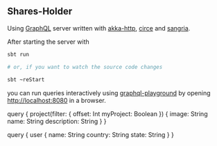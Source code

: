 ## Shares-Holder

Using [GraphQL](https://graphql.org) server written with [akka-http](https://github.com/akka/akka-http), [circe](https://github.com/circe/circe) and [sangria](https://github.com/sangria-graphql/sangria).

After starting the server with

```bash
sbt run

# or, if you want to watch the source code changes
 
sbt ~reStart
``` 

you can run queries interactively using [graphql-playground](https://github.com/prisma/graphql-playground) by opening [http://localhost:8080](http://localhost:8080) in a browser.


query {
	project(filter: {
		offset: Int
		myProject: Boolean
	}) {
		image: String
		name: String
		description: String
	}
}

query {
	user {
		name: String
		country: String
		state: String
	}
}